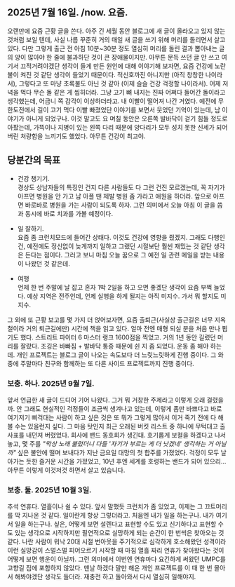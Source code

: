 ## 2025년 7월 16일. /now. 요즘.

오랜만에 요즘 근황 글을 쓴다. 아주 긴 세월 동안 블로그에 새 글이 올라오고 있지 않는 것처럼 보일 텐데, 사실 나름 꾸준히 거의 매일 새 글을 쓰기 위해 머리를 돌리면서 살고 있다. 다만 그렇게 출근 전 아침 10분~30분 정도 열심히 머리를 돌린 결과 뽑아내는 글의 양이 많아야 한 줄에 불과하단 것이 큰 장애물이지만. 아무튼 문득 쓰던 글 안 쓰고 여기서 끄적거려야겠단 생각이 들게 만든 원인에 대해 이야기해 보자면, 요즘 건강에 노란불이 켜진 것 같단 생각이 들었기 때문이다. 적신호까진 아니지만 (아직 창창한 나이라서), 그렇다고 또 마냥 초록불도 아닌 것 같아 (이제 슬슬 건강 걱정할 나이라서). 어제 저녁을 먹다 무슨 돌 같은 게 씹히더라. 그냥 고기 뼈 내지는 진짜 어쩌다 들어간 돌이라고 생각했는데, 어금니 쪽 감각이 이상하더라고. 내 이빨이 떨어져 나간 거였다. 예전에 무한도전에서 길이 고기 먹다 이빨 빠졌었단 이야기를 보면서 웃었던 기억이 있는데, 남 이야기가 아니게 되었구나. 이것 말고도 요 며칠 동안은 오른쪽 발바닥이 걷기 힘들 정도로 아팠는데, 가뜩이나 지병이 있는 왼쪽 다리 때문에 양다리가 모두 성치 못한 신세가 되어버린 처량함을 느끼기도 했었다. 아무튼 건강이 최고야.

## 당분간의 목표

- 건강 챙기기.  
  경상도 상남자들의 특징인 건지 다른 사람들도 다 그런 건진 모르겠는데, 꼭 자기가 아프면 병원을 안 가고 남 아플 땐 제발 병원 좀 가라고 애원을 하더라. 앞으로 아프면 바로바로 병원을 가는 사람이 되도록 하자. 그런 의미에서 오늘 아침 이 글을 씀과 동시에 바로 치과를 가볼 예정이다.

- 일 잘하기.  
  요즘 좀 크런치모드에 들어간 상태다. 이것도 건강에 영향을 줬겠지. 그래도 다행인 건, 예전에도 정신없이 늦게까지 일하고 그랬던 시절보단 훨씬 재밌는 것 같단 생각은 든다는 점이다. 그러고 보니 마침 오늘 꿈으로 그 예전 일 관련 메일을 받는 내용이 나왔던 것 같은데.

- 여행  
  언제 한 번 주말에 날 잡고 혼자 1박 2일을 하고 오면 좋겠단 생각이 요즘 부쩍 늘었다. 예상 지역은 전주인데, 언제 실행을 하게 될지는 아직 미지수. 가서 뭐 할지도 미지수.

그 외에 또 근황 보고를 몇 가지 더 얹어보자면, 요즘 출퇴근(사실상 출근길은 너무 지옥철이라 거의 퇴근길에만) 시간에 책을 읽고 있다. 얼마 전엔 매형 되실 분을 처음 만나 뵙기도 했다. 스트리트 파이터 6 마스터 랭크 1600점을 찍었고. 거의 1년 동안 길렀던 머리를 잘랐다. 조깅은 바빠짐 + 발바닥 통증 때문에 쉰 지 좀 되었다. 운동 좀 해야 하는데. 개인 프로젝트는 블로그 글이 나오는 속도보다 더 느릿느릿하게 진행 중이다. 그 와중에 주말마다 친구와 함께하는 또 다른 사이드 프로젝트까지 진행 중이다.

### 보충. 하나. 2025년 9월 7일.

앞서 언급한 새 글이 드디어 기어 나왔다. 그거 뭐 거창한 주제라고 이렇게 오래 걸렸을까. 안 그래도 현실적인 걱정들이 조금씩 생겨나고 있는데, 이렇게 좀만 바쁘다고 바로 여기저기 삐걱대는 사람이 하고 싶은 것은 또 뭐가 그렇게 많아서 이거 죽기 전에 다 해볼 수는 있을런지 싶다. 그 마음 탓인지 최근 오래된 버킷 리스트 중 하나에 무턱대고 출사표를 내던져 버렸었다. 회사에 밴드 동호회가 생긴대. 호기롭게 보컬을 하겠다고 나서 놓고, 몇 주를 <i>"막상 노래 불렀더니 다들 '자기가 부르는 게 더 낫겠네' 생각하는 거 아닐까"</i> 싶은 불안에 떨며 보내다가 지난 금요일 대망의 첫 합주를 가졌었다. 걱정이 모두 날아가는 듯한 즐거운 시간을 가졌었고, 10년 후엔 세계를 호령하는 밴드가 되어 있으리... 아무튼 이렇게 이것저것 하면서 살고 있습니다.

### 보충. 둘. 2025년 10월 3일.

추석 연휴다. 열흘이나 쉴 수 있다. 앞서 말했듯 크런치가 좀 있었고, 이제는 그 끄트머리를 막 지나온 것 같다. 일이란게 항상 그렇더라고. 처음엔 내가 일을 하는구나. 내가 여기서 일을 하는구나. 싶은, 어떻게 보면 설렌다고 표현할 수도 있고 신기하다고 표현할 수도 있는 생각으로 시작하지만 필연적으로 실망하게 되는 순간이 한 번씩은 찾아오는 것 같다. 나란 사람이 워낙 20대 시절 번아웃을 주기적으로 심각하게 호소해왔던 성격이라 이런 실망감이 스멀스멀 피어오르기 시작할 때 마침 열흘 짜리 연휴가 찾아왔다는 것이 어떻게 보면 행운이 아닐까. 그런 의미에서 이번엔 연휴마다 요긴하게 써왔던 UMPC를 고향길 짐에 포함하지 않았다. 맨날 하겠다 말만 해온 개인 프로젝트를 이 때 한 번 몰아서 해봐야겠단 생각도 들더라. 재충전 하고 돌아와서 다시 열심히 일해야지.